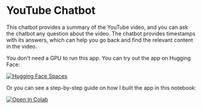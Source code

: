 # YouTube Chatbot

This chatbot provides a summary of the YouTube video, and you can ask the chatbot any question about the video. The chatbot provides timestamps with its answers, which can help you go back and find the relevant content in the video.

You don't need a GPU to run this app. You can try out the app on Hugging Face:

[![Hugging Face Spaces](https://img.shields.io/badge/%F0%9F%A4%97%20Hugging%20Face-Spaces-blue)]()

Or you can see a step-by-step guide on how I built the app in this notebook:

[![Open In Colab](https://colab.research.google.com/assets/colab-badge.svg)](https://colab.research.google.com/github/ww-6/youtube-chatbot/blob/main/youtube-chatbot.ipynb)